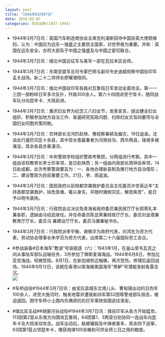 ```yaml
---
layout: post
title: "1944年03月07日"
date: 2019-03-07
categories: 抗日战争(1937-1945)
---
```


<meta name="referrer" content="no-referrer" />

- 1944年3月7日讯：英国汽车制造商协会主席克利浦斯招待中国驻英大使顾维钧，认为：中国应为远东一强盛之主要民主国家，对世界极为重要。并称：英国在远东安全，亦将大部系于中国之强盛及与中国之密切联合。 

- 1944年3月7日讯：缅北中国远征军与美军一部在瓦拉本区会师。 

- 1944年3月7日讯：东南亚盟军总司令蒙巴顿与副司令史迪威视察中国驻印军孟关战场。新二十二师师长廖耀湘陪同。 

- 1944年3月7日讯：缅北中国驻印军各路对瓦鲁班日军发动全面攻击。第一一三团一部粉碎日军多次反扑，歼敌300余人。第六十四团进至宁库卡，随同战车队分向昆年卡、大班前进。 

- 1944年3月7日讯：重庆妇女界为纪念三八妇女节，发表宣言，提出健全妇女组织、积极参加地方自治工作、普遍研究宪政问题、扫除妇女文盲四要项与全国妇女同胞共策同勉。 

- 1944年3月7日讯：农林部长沈鸿烈赴陕、豫视察春耕及蝗灾，19日返渝。沈谈此行遍历灾区十余县，其中受水患最重者为河南扶沟、西华两县，辖境多被淹没，其余各县亦甚凄凉。 

- 1944年3月7日讯：中央警政学校组织警政考察团，分两组进行考察。其中一组由该校教育长李士珍率领，是日赴陕西；另一组由内政部长周钟岳率领，14日赴成都。此次考察警政要旨为：一、各地办理新县制及推行地方自治情形；二、建设警政为目前重要工作。21日，李、周返渝。 

- 1944年3月7日讯：国民政府以前陪都空袭救护委员会主任委员许世英近年“主持首都空袭救护，扶危急难，辄以身先，并随时循俯灾区，解民疾苦”，是日予以明令褒扬。 

- 1944年3月7日讯：行政院会议决议免青海省政府委员兼民政厅厅长郭荣礼本兼各职，遗缺由马绍武继任。并任命委员陈显荣兼财政厅厅长，委员刘呈德兼教育厅厅长，委员马 兼建设厅厅长，委员马骥兼秘书长。 

- 1944年3月7日讯：行政院派李平衡、谢徵孚为政府代表，刘鸿生为资方代表，劳动协会理事长朱学范为劳方代表，出席第二十六届国际劳工会议。 

- #参战装备#日本海军“敷波”号驱舰逐（六）：1943年1月，在釜山至韦瓦克之间从事陆军部队运输任务，3月参加了俾斯麦海海战。1944年6月8日，参加比亚克海战，轻微受损。8月1日，在新加坡附近触礁，再次受伤，修理后返回战场。1944年9月12日，该舰在香港以南海被美国海军“黑鲈”号潜艇发射鱼雷击沉。 <br/><img src="https://wx3.sinaimg.cn/large/aca367d8ly1g0u01z1ugdj20u00u1x43.jpg" />

- #车桥战役#1944年3月7日讯：由宝应县城东北塔儿头、曹甸镇出动的日伪军100余人，进至大施河时，触发地雷并遭我新四军第52团等警戒部队阻击，被迫退回。困守车桥小土围内负隅顽抗的日军乘隙突围逃往淮安。 

- #缅北反击战##胡康河谷战役#1944年3月7日讯：我驻印军从各方开始猛攻，113团第2营从东南方向围攻瓦鲁班，64团第1、3两营分别协同一连战车向昆年卡及大班发动攻击。战车出动后，敌被辗毙及中弹者甚多，其余四下逃窜，63团第1营占领昆年卡，缴获炮弹100余箱和可供全师三日之用的粮食。 

